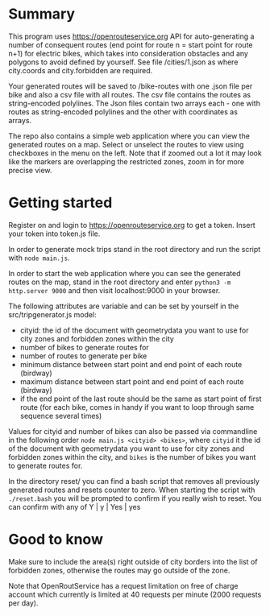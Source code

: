 # Summary

This program uses https://openrouteservice.org API for auto-generating a number of consequent routes (end point for route n = start point for route n+1) for electric bikes, which takes into consideration obstacles and any polygons to avoid defined by yourself. See file /cities/1.json as where city.coords and city.forbidden are required.

Your generated routes will be saved to /bike-routes with one .json file per bike and also a csv file with all routes. The csv file contains the routes as string-encoded polylines. The Json files contain two arrays each - one with routes as string-encoded polylines and the other with coordinates as arrays.

The repo also contains a simple web application where you can view the generated routes on a map. Select or unselect the routes to view using checkboxes in the menu on the left. Note that if zoomed out a lot it may look like the markers are overlapping the restricted zones, zoom in for more precise view.


# Getting started

Register on and login to https://openrouteservice.org to get a token. Insert your token into token.js file.

In order to generate mock trips stand in the root directory and run the script with ```node main.js```.

In order to start the web application where you can see the generated routes on the map, stand in the root directory and enter ```python3 -m http.server 9000``` and then visit localhost:9000 in your browser.

The following attributes are variable and can be set by yourself in the src/tripgenerator.js model:
- cityid: the id of the document with geometrydata you want to use for city zones and forbidden zones within the city
- number of bikes to generate routes for
- number of routes to generate per bike
- minimum distance between start point and end point of each route (birdway)
- maximum distance between start point and end point of each route (birdway)
- if the end point of the last route should be the same as start point of first route (for each bike, comes in handy if you want to loop through same sequence several times)

Values for cityid and number of bikes can also be passed via commandline in the following order ```node main.js <cityid> <bikes>```, where ```cityid``` it the id of the document with geometrydata you want to use for city zones and forbidden zones within the city, and  ```bikes``` is the number of bikes you want to generate routes for. 


In the directory reset/ you can find a bash script that removes all previously generated routes and resets counter to zero. When starting the script with ```./reset.bash``` you will be prompted to confirm if you really wish to reset. You can confirm with any of Y | y | Yes | yes

# Good to know

Make sure to include the area(s) right outside of city borders into the list of forbidden zones, otherwise the routes may go outside of the zone.

Note that OpenRoutService has a request limitation on free of charge account which currently is limited at 40 requests per minute (2000 requests per day).




